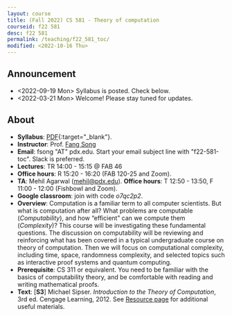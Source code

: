 ```yaml
---
layout: course
title: (Fall 2022) CS 581 - Theory of computation 
courseid: f22 581
desc: f22 581
permalink: /teaching/f22_581_toc/
modified: <2022-10-16 Thu>
---
```


## Announcement
*  <2022-09-19 Mon> Syllabus is posted. Check below.
*  <2022-03-21 Mon> Welcome! Please stay tuned for updates.

## About
*  **Syllabus**:
   [PDF]({{base}}/teaching/f22_581_toc/f22_581_toc_syllabus.pdf){:target="_blank"}.
*  **Instructor**: Prof. [Fang Song]({{base}}/) 
*  **Email**: fsong "AT" pdx.edu. Start your email subject line
   with "f22-581-toc". Slack is preferred. 
*  **Lectures**: TR 14:00 - 15:15 @ FAB 46
*  **Office hours**: R 15:20 - 16:20 (FAB 120-25 and Zoom). 
*  **TA**: Mehil Agarwal (mehil@pdx.edu). **Office hours**: T 12:50 - 13:50, F 11:00 - 12:00 (Fishbowl and Zoom). 
*  **Google classroom**: join with code _o7qc2p2_. 
*  **Overview**: Computation is a familiar term to all computer
   scientists. But what is computation after all? What problems are
   computable (_Computability_), and how “efficient” can we compute
   them (_Complexity_)? This course will be investigating these
   fundamental questions. The discussion on computability will be
   reviewing and reinforcing what has been covered in a typical
   undergraduate course on theory of computation. Then we will focus
   on computational complexity, including time, space, randomness
   complexity, and selected topics such as interactive proof systems
   and quantum computing.
*  **Prerequisite**: CS 311 or equivalent. You need to be familiar
   with the basics of computability theory, and be comfortable with
   reading and writing mathematical proofs.
*  **Text**: [**S3**] Michael Sipser. _Introduction to the Theory of
   Computation_, 3rd ed. Cengage Learning, 2012. See [Resource
   page]({{base}}/teaching/f22_581_toc/resource/) for additional
   useful materials.


  
